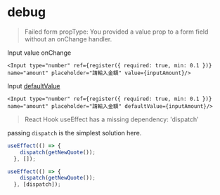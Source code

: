 # debug

>  Failed form propType: You provided a value prop to a form field without an onChange handler.

Input value onChange

```
<Input type="number" ref={register({ required: true, min: 0.1 })} name="amount" placeholder="請輸入金額" value={inputAmount}/>
```

Input [defaultValue](http://react-china.org/t/react-value/9773)

```
<Input type="number" ref={register({ required: true, min: 0.1 })} name="amount" placeholder="請輸入金額" defaultValue={inputAmount}/>
```

> React Hook useEffect has a missing dependency: 'dispatch'

passing `dispatch` is the simplest solution here.

```js
useEffect(() => {
    dispatch(getNewQuote());
  }, []);

useEffect(() => {
    dispatch(getNewQuote());
  }, [dispatch]);
```